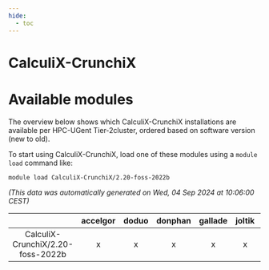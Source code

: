 ```yaml
---
hide:
  - toc
---
```


CalculiX-CrunchiX
=================

# Available modules


The overview below shows which CalculiX-CrunchiX installations are available per HPC-UGent Tier-2cluster, ordered based on software version (new to old).

To start using CalculiX-CrunchiX, load one of these modules using a `module load` command like:

```shell
module load CalculiX-CrunchiX/2.20-foss-2022b
```

*(This data was automatically generated on Wed, 04 Sep 2024 at 10:06:00 CEST)*  

| |accelgor|doduo|donphan|gallade|joltik|shinx|skitty|
| :---: | :---: | :---: | :---: | :---: | :---: | :---: | :---: |
|CalculiX-CrunchiX/2.20-foss-2022b|x|x|x|x|x|x|x|
